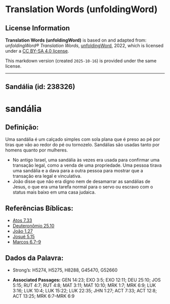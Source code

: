 # Translation Words (unfoldingWord)

## License Information

**Translation Words (unfoldingWord)** is based on and adapted from: _unfoldingWord® Translation Words_, [unfoldingWord](https://unfoldingword.org/utw), 2022, which is licensed under a [CC BY-SA 4.0 license](https://creativecommons.org/licenses/by-sa/4.0/legalcode.en).

This markdown version (created `2025-10-16`) is provided under the same license.



--------------------------------

## Sandália (id: 238326)

sandália
========

Definição:
----------

Uma sandália é um calçado simples com sola plana que é preso ao pé por tiras que vão ao redor do pé ou tornozelo. Sandálias são usadas tanto por homens quanto por mulheres.

* No antigo Israel, uma sandália às vezes era usada para confirmar uma transação legal, como a venda de uma propriedade. Uma pessoa tirava uma sandália e a dava para a outra pessoa para mostrar que a transação era legal e vinculativa.
* João disse que não era digno nem de desamarrar as sandálias de Jesus, o que era uma tarefa normal para o servo ou escravo com o status mais baixo em uma casa judaica.

Referências Bíblicas:
---------------------

* [Atos 7\.33](https://ref.ly/Acts7:33)
* [Deuteronômio 25\.10](https://ref.ly/Deut25:10)
* [João 1\.27](https://ref.ly/John1:27)
* [Josué 5\.15](https://ref.ly/Josh5:15)
* [Marcos 6\.7–9](https://ref.ly/Mark6:7-Mark6:9)

Dados da Palavra:
-----------------

* Strong’s: H5274, H5275, H8288, G45470, G52660

* **Associated Passages:** GEN 14:23; EXO 3:5; EXO 12:11; DEU 25:10; JOS 5:15; RUT 4:7; RUT 4:8; MAT 3:11; MAT 10:10; MRK 1:7; MRK 6:9; LUK 3:16; LUK 10:4; LUK 15:22; LUK 22:35; JHN 1:27; ACT 7:33; ACT 12:8; ACT 13:25; MRK 6:7–MRK 6:9

